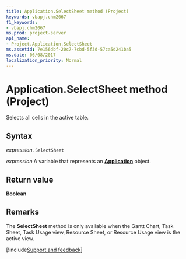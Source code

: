 ```yaml
---
title: Application.SelectSheet method (Project)
keywords: vbapj.chm2067
f1_keywords:
- vbapj.chm2067
ms.prod: project-server
api_name:
- Project.Application.SelectSheet
ms.assetid: 7e156dbf-20c7-7cbd-5f3d-57ca5d241ba5
ms.date: 06/08/2017
localization_priority: Normal
---
```



# Application.SelectSheet method (Project)

Selects all cells in the active table.


## Syntax

_expression_. `SelectSheet`

_expression_ A variable that represents an **[Application](Project.Application.md)** object.


## Return value

 **Boolean**


## Remarks

The  **SelectSheet** method is only available when the Gantt Chart, Task Sheet, Task Usage view, Resource Sheet, or Resource Usage view is the active view.

[!include[Support and feedback](~/includes/feedback-boilerplate.md)]